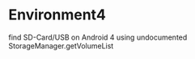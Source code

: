 Environment4
============

find SD-Card/USB on Android 4 using undocumented StorageManager.getVolumeList
